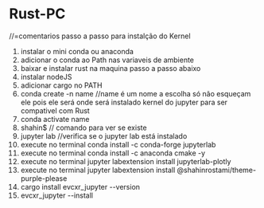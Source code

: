 # Rust-PC
//=comentarios
passo a passo para instalção do Kernel
1. instalar o mini conda ou anaconda 
2. adicionar o conda ao Path nas variaveis de ambiente
3. baixar e instalar rust na maquina passo a passo abaixo
4. instalar nodeJS
5. adicionar cargo no PATH
6. conda create -n name  //name é um nome a escolha só não esqueçam ele pois ele será onde será instalado kernel do jupyter para ser compativel com Rust
7. conda activate name 
8.  shahin$ // comando para ver se existe
9.  jupyter lab //verifica se o jupyter lab está instalado
10. execute no terminal conda install -c conda-forge jupyterlab
11.  execute no terminal  conda install -c anaconda cmake -y
12.  execute no terminal  jupyter labextension install jupyterlab-plotly
13. execute no terminal  jupyter labextension install @shahinrostami/theme-purple-please
14. cargo install evcxr_jupyter --version 
15. evcxr_jupyter --install

